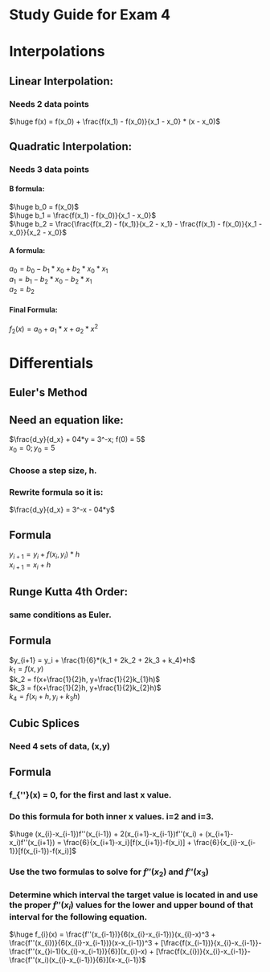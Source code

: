 # Study Guide for Exam 4

# Interpolations
## Linear Interpolation:
### Needs 2 data points
$\huge f(x) = f(x_0) + \frac{f(x_1) - f(x_0)}{x_1 - x_0} * (x - x_0)$ 
## Quadratic Interpolation:
### Needs 3 data points
#### B formula:
$\huge b_0 = f(x_0)$  
$\huge b_1 = \frac{f(x_1) - f(x_0)}{x_1 - x_0}$  
$\huge b_2 = \frac{\frac{f(x_2) - f(x_1)}{x_2 - x_1} - \frac{f(x_1) - f(x_0)}{x_1 - x_0}}{x_2 - x_0}$  
#### A formula:
$a_0 = b_0 - b_1 * x_0 + b_2 * x_0 * x_1$  
$a_1 = b_1 - b_2 * x_0 - b_2 * x_1$  
$a_2 = b_2$  
#### Final Formula:
$f_{2}(x) = a_0 + a_1*x + a_2*x^2$  
# Differentials
## Euler's Method  
## Need an equation like:
$\frac{d_y}{d_x} + 04*y = 3^-x; f(0) = 5$  
$x_0 = 0 ; y_0 = 5$  
### Choose a step size, h. 
### Rewrite formula so it is:
$\frac{d_y}{d_x} = 3^-x - 04*y$  
## Formula
$y_{i+1} = y_i + f(x_i,y_i) * h$  
$x_{i+1} = x_i + h$  
## Runge Kutta 4th Order:
### same conditions as Euler.
## Formula
$y_{i+1} = y_i + \frac{1}{6}*(k_1 + 2k_2 + 2k_3 + k_4)*h$  
$k_1 = f(x,y)$  
$k_2 = f(x+\frac{1}{2}h, y+\frac{1}{2}k_{1}h)$  
$k_3 = f(x+\frac{1}{2}h, y+\frac{1}{2}k_{2}h)$  
$k_4 = f(x_{i} + h, y_i + k_{3}h)$  
## Cubic Splices
### Need 4 sets of data, (x,y)
## Formula
### f_{''}(x) = 0, for the first and last x value.
### Do this formula for both inner x values. i=2 and i=3.  
$\huge (x_{i}-x_{i-1})f''(x_{i-1}) + 2(x_{i+1}-x_{i-1})f''(x_i) + (x_{i+1}-x_i)f''(x_{i+1}) = \frac{6}{x_{i+1}-x_i}[f(x_{i+1})-f(x_i)] + \frac{6}{x_{i}-x_{i-1}}[f(x_{i-1})-f(x_i)]$  
### Use the two formulas to solve for $f''(x_2)$ and $f''(x_3)$
### Determine which interval the target value is located in and use the proper $f''(x_i)$ values for the lower and upper bound of that interval for the following equation.
$\huge f_{i}(x) = \frac{f''(x_{i-1})}{6(x_{i}-x_{i-1})}(x_{i}-x)^3 + \frac{f''(x_{i})}{6(x_{i}-x_{i-1})}(x-x_{i-1})^3 + [\frac{f(x_{i-1})}{x_{i}-x_{i-1}}-\frac{f''(x_{}i-1)(x_{i}-x_{i-1})}{6}](x_{i}-x) + [\frac{f(x_{i})}{x_{i}-x_{i-1}}-\frac{f''(x_i)(x_{i}-x_{i-1})}{6}](x-x_{i-1})$  